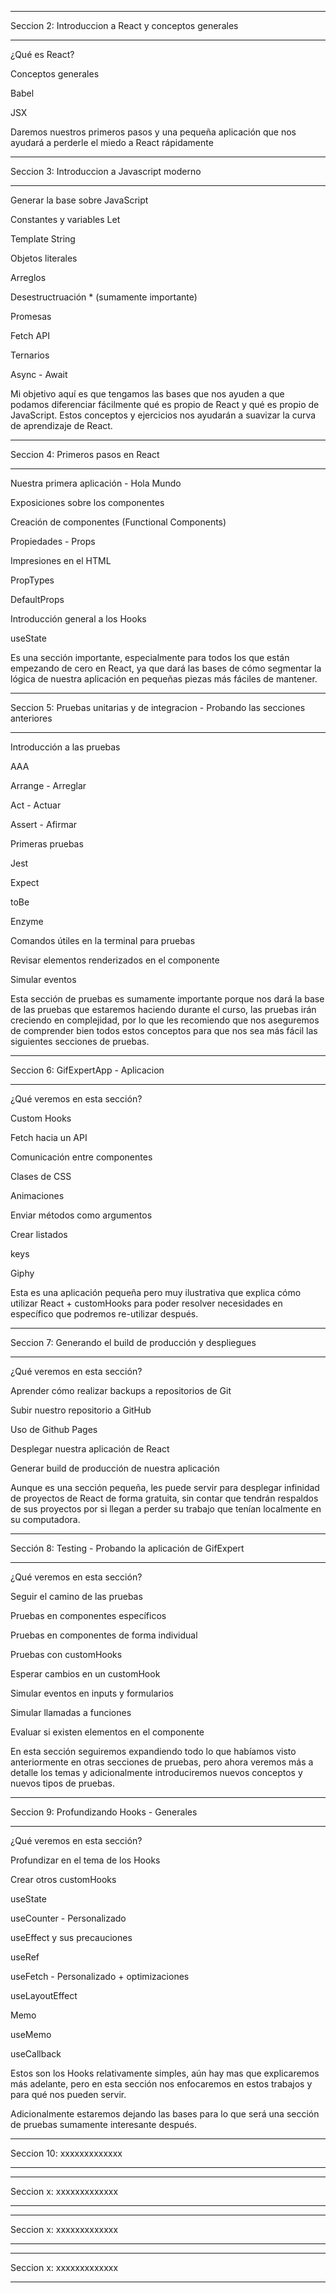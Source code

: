 ________________________________________________________________________________
Seccion 2: Introduccion a React y conceptos generales
________________________________________________________________________________

¿Qué es React?

Conceptos generales

Babel

JSX

Daremos nuestros primeros pasos y una pequeña aplicación que nos ayudará a perderle el miedo a React rápidamente

________________________________________________________________________________
Seccion 3: Introduccion a Javascript moderno
________________________________________________________________________________

Generar la base sobre JavaScript

Constantes y variables Let

Template String

Objetos literales

Arreglos

Desestructruación * (sumamente importante)

Promesas

Fetch API

Ternarios

Async - Await

Mi objetivo aquí es que tengamos las bases que nos ayuden a que podamos diferenciar fácilmente qué es propio de React y qué es propio de JavaScript. Estos conceptos y ejercicios nos ayudarán a suavizar la curva de aprendizaje de React.

________________________________________________________________________________
Seccion 4: Primeros pasos en React 
________________________________________________________________________________
Nuestra primera aplicación - Hola Mundo

Exposiciones sobre los componentes

Creación de componentes (Functional Components)

Propiedades - Props

Impresiones en el HTML

PropTypes

DefaultProps

Introducción general a los Hooks

useState

Es una sección importante, especialmente para todos los que están empezando de cero en React, ya que dará las bases de cómo segmentar la lógica de nuestra aplicación en pequeñas piezas más fáciles de mantener.

________________________________________________________________________________
Seccion 5: Pruebas unitarias y de integracion - Probando las secciones anteriores
________________________________________________________________________________

Introducción a las pruebas

AAA

Arrange - Arreglar

Act - Actuar

Assert - Afirmar

Primeras pruebas

Jest

Expect

toBe

Enzyme

Comandos útiles en la terminal para pruebas

Revisar elementos renderizados en el componente

Simular eventos

Esta sección de pruebas es sumamente importante porque nos dará la base de las pruebas que estaremos haciendo durante el curso, las pruebas irán creciendo en complejidad, por lo que les recomiendo que nos aseguremos de comprender bien todos estos conceptos para que nos sea más fácil las siguientes secciones de pruebas.

________________________________________________________________________________
Seccion 6: GifExpertApp - Aplicacion
________________________________________________________________________________

¿Qué veremos en esta sección?

Custom Hooks

Fetch hacia un API

Comunicación entre componentes

Clases de CSS

Animaciones

Enviar métodos como argumentos

Crear listados

keys

Giphy

Esta es una aplicación pequeña pero muy ilustrativa que explica cómo utilizar React + customHooks para poder resolver necesidades en específico que podremos re-utilizar después.


________________________________________________________________________________
Seccion 7: Generando el build de producción y despliegues
________________________________________________________________________________

¿Qué veremos en esta sección?

Aprender cómo realizar backups a repositorios de Git

Subir nuestro repositorio a GitHub

Uso de Github Pages

Desplegar nuestra aplicación de React

Generar build de producción de nuestra aplicación



Aunque es una sección pequeña, les puede servir para desplegar infinidad de proyectos de React de forma gratuita, sin contar que tendrán respaldos de sus proyectos por si llegan a perder su trabajo que tenían localmente en su computadora.

________________________________________________________________________________
Sección 8: Testing - Probando la aplicación de GifExpert
________________________________________________________________________________

¿Qué veremos en esta sección?

Seguir el camino de las pruebas

Pruebas en componentes específicos

Pruebas en componentes de forma individual

Pruebas con customHooks

Esperar cambios en un customHook

Simular eventos en inputs y formularios

Simular llamadas a funciones

Evaluar si existen elementos en el componente

En esta sección seguiremos expandiendo todo lo que habíamos visto anteriormente en otras secciones de pruebas, pero ahora veremos más a detalle los temas y adicionalmente introduciremos nuevos conceptos y nuevos tipos de pruebas.

________________________________________________________________________________
Seccion 9: Profundizando Hooks - Generales
________________________________________________________________________________

¿Qué veremos en esta sección?

Profundizar en el tema de los Hooks

Crear otros customHooks

useState

useCounter - Personalizado

useEffect y sus precauciones

useRef

useFetch - Personalizado + optimizaciones

useLayoutEffect

Memo

useMemo

useCallback

Estos son los Hooks relativamente simples, aún hay mas que explicaremos más adelante, pero en esta sección nos enfocaremos en estos trabajos y para qué nos pueden servir.

Adicionalmente estaremos dejando las bases para lo que será una sección de pruebas sumamente interesante después.

________________________________________________________________________________
Seccion 10: xxxxxxxxxxxxx
________________________________________________________________________________






________________________________________________________________________________
Seccion x: xxxxxxxxxxxxx
________________________________________________________________________________






________________________________________________________________________________
Seccion x: xxxxxxxxxxxxx
________________________________________________________________________________






________________________________________________________________________________
Seccion x: xxxxxxxxxxxxx
________________________________________________________________________________











